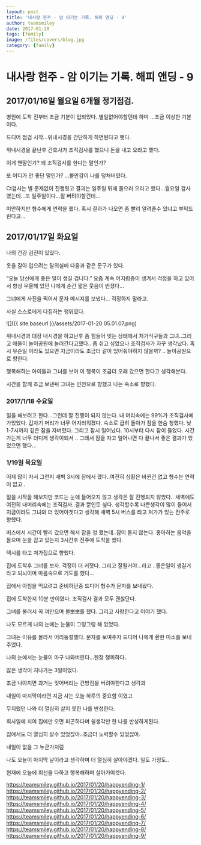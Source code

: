 ```yaml
---
layout: post
title: '내사랑 현주 - 암 이기는 기록. 해피 앤딩 - 9' 
author: teamsmiley 
date: 2017-01-20
tags: [family]
image: /files/covers/blog.jpg
category: {family}
---
```


# 내사랑 현주 - 암 이기는 기록. 해피 앤딩 - 9

## 2017/01/16일 월요일  6개월 정기점검.

병원에 도착 전부터 조금 기분이 업되있다..별일없어야할텐데 하며 ...조금 이상한 기분이다.

드디어 점검 시작...위내시경을 간단하게 하면된다고 햇다. 

위내시경을 끝난후 간호사가 조직검사를 했으니 돈을 내고 오라고 했다. 

이게 왠말인가? 왜 조직검사를 한다는 말인가? 

또 어디가 안 좋단 말인가? ...불안감이 나를 덮쳐버렸다.  

Ct검사는 별 문제없이 진행됫고 결과는 일주일 뒤에 들으러 오라고 했다…월요일 검사였는데...또 일주일이다...잘 버텨야할건데…

미안하지만 형수에게 연락을 했다. 혹시 결과가 나오면 좀 빨리 알려줄수 있냐고 부탁드린다고…

## 2017/01/17일 화요일

나의 건강 검진이 있었다. 

옷을 갈아 입으려는 탈의실에 다음과 같은 문구가 있다.

“오늘 당신에게 좋은 일이 생길 겁니다.” 요즘 계속 어지럼증이 생겨서 걱정을 하고 있어서 항상 우울해 있던 나에게 순간 짧은 웃음이 번졌다…

그녀에게 사진을 찍어서 문자 메시지를 보냈다… 걱정하지 말라고.

사실 스스로에게 다짐하는 행위였다.

![]({{ site.baseurl }}/assets/2017-01-20 05.01.07.png)

위내시경과 대장 내시경을 하고난후 좀 힘들어 잇는 상태에서 처가식구들과 그녀..그리고 애들이 놀이공원에 놀러간다고했다.. 좀 쉬고 싶었으나 조직검사가 자꾸 생각났다. 혹시 무슨일 이라도 있으면 지금이라도 조금더 같이 있어줘야하지 않을까? .. 놀이공원으로 향한다. 

행복해하는 아이들과 그녀를 보며 이 행복이 조금더 오래 갔으면 한다고 생각해본다.

시간을 함께 조금 보낸뒤 그녀는 인천으로 향했고 나는 숙소로 향했다.

### 2017/1/18 수요일

일을 해보려고 한다...그런데 잘 진행이 되지 않는다. 내 머리속에는 99%가 조직검사에 가있었다.
갑자기 머리가 너무 어지러워졌다.  숙소로 급히 돌아가 잠을 한숨 청했다. 
낮 1-7시까지 깊은 잠을 자버렸다. 그리고 잠시 일어났다. 10시부터 다시 잠이 들었다. 
시간가는게 너무 더디게 생각이되서 .. 그래서 잠을 자고 일어나면 다 끝나서 좋은 결과가 있었으면 했다…

### 1/19일 목요일 

어제 많이 자서 그런지 새벽 3시에 잠에서 깼다..여전히 상황은 바뀐건 없고 형수는 연락이 없고 .

일을 시작을 해보지만 코드는 눈에 들어오지 않고 생각은 잘 진행되지 않았다.. 새벽에도 여전히 내머리속에는 조직검사..결과 뿐인듯 싶다. 생각할수록 나쁜생각이 많이 들어서 지금이라도 그녀와 더 있어야겟다고 생각해 새벽 5시 버스를 타고 처가가 있는 전주로 향했다.

버스에서 시간이 빨리 갔으면 해서 잠을 청 했는데..잠이 들지 않는다. 좋아하는 음악을 들으며 눈을 감고 있는지 3시간후 전주에 도착을 했다. 

택시를 타고 처가집으로 향했다. 

집에 도착후 그녀를 보자. 걱정이 더 커졋다..그리고 잘될거야...라고 ..좋은일이 생길거라고 되뇌이며 마음속으로 기도를 했다…

집에서 아침을 먹으려고 준비하던중 드디어 형수가 문자를 보내왔다. 

집에 도착한지 10분 만이였다. 조직검사 결과 모두 괜찮단다. 

그녀를 불러서 꼭 껴안으며 볼뽀뽀를 했다. 그리고 사랑한다고 이야기 했다. 

나도 모르게 나의 눈에는 눈물이 그렁그렁 해 있었다.

그녀는 이유를 몰라서 어리둥절했다. 문자를 보여주자 드디어 나에게 환한 미소를 보내주었다.

나의 눈에서는 눈물이 마구 나와버린다...젠장 챙피하다..

많은 생각이 지나가는 3일이었다. 

조금 나아지면 과거는 잊어버리는 건방짐을 버려야한다고 생각과 

내일이 마지막이라면 지금 사는 오늘 하루의 중요함 이였고

무지했던 나와 더 열심히 살지 못한 나를 반성한다. 

회사일에 치여 집에만 오면 피곤하다며 쉴생각만 한 나를 반성하게된다. 

집에서도 더 열심히 살수 있었잖아..조금더 노력할수 있었잖아.

내일이 없을 그 누군가처럼 

나도 오늘이 마지막 날이라고 생각하며 더 열심히 살아야겠다. 일도 가정도..

현재에 오늘에 최선을 다하고 행복해하며 살아가야겟다.


<https://teamsmiley.github.io/2017/01/20/happyending-1/>
<https://teamsmiley.github.io/2017/01/20/happyending-2/>
<https://teamsmiley.github.io/2017/01/20/happyending-3/>
<https://teamsmiley.github.io/2017/01/20/happyending-4/>
<https://teamsmiley.github.io/2017/01/20/happyending-5/>
<https://teamsmiley.github.io/2017/01/20/happyending-6/>
<https://teamsmiley.github.io/2017/01/20/happyending-7/>
<https://teamsmiley.github.io/2017/01/20/happyending-8/>
<https://teamsmiley.github.io/2017/01/20/happyending-9/>




